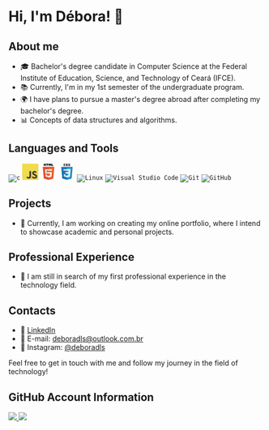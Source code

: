 # Hi, I'm Débora! 👋

## About me 
- 🎓 Bachelor's degree candidate in Computer Science at the Federal Institute of Education, Science, and Technology of Ceará (IFCE).
- 📚 Currently, I'm in my 1st semester of the undergraduate program.
- 🌍 I have plans to pursue a master's degree abroad after completing my bachelor's degree.
- 📊 Concepts of data structures and algorithms.

## Languages and Tools
<code><img height="32" src="https://cdn.iconscout.com/icon/free/png-512/c-programming-569564.png" alt="c"/></code>
<code><img height="32" src="https://raw.githubusercontent.com/github/explore/80688e429a7d4ef2fca1e82350fe8e3517d3494d/topics/javascript/javascript.png" alt="Javascript"/></code>
<code><img height="32" src="https://raw.githubusercontent.com/github/explore/80688e429a7d4ef2fca1e82350fe8e3517d3494d/topics/html/html.png" alt="HTML5"/></code>
<code><img height="32" src="https://raw.githubusercontent.com/github/explore/80688e429a7d4ef2fca1e82350fe8e3517d3494d/topics/css/css.png" alt="CSS"/></code>
<code><img height="32" src="https://cdn.freebiesupply.com/images/large/2x/linux-logo-png-transparent.png" alt="Linux"/></code>
<code><img height="32" src="https://upload.wikimedia.org/wikipedia/commons/thumb/9/9a/Visual_Studio_Code_1.35_icon.svg/512px-Visual_Studio_Code_1.35_icon.svg.png" alt="Visual Studio Code"/></code>
<code><img height="32" src="https://pachecoandre.com.br/assets/imgs/posts/git.png" alt="Git"/></code>
<code><img height="32" src="https://cdn-icons-png.flaticon.com/512/25/25231.png" alt="GitHub"/></code>

## Projects
- 🚧 Currently, I am working on creating my online portfolio, where I intend to showcase academic and personal projects.

## Professional Experience
- 🚀 I am still in search of my first professional experience in the technology field.

## Contacts
- 🔗 [LinkedIn](https://www.linkedin.com/in/deboradls/)
- 📧 E-mail: deboradls@outlook.com.br
- 📸 Instagram: [@deboradls](https://www.instagram.com/deboradls/)

Feel free to get in touch with me and follow my journey in the field of technology!

## GitHub Account Information
<a href="https://github.com/anuraghazra/github-readme-stats">
  <img height="160" src="https://github-readme-stats.vercel.app/api?username=deboradls&theme=dracula&hide=prs&show_icons=true&rank_icon=github&show=" />
</a>
<a href="https://github.com/anuraghazra/convoychat">
  <img height="120" src= "https://github-readme-stats.vercel.app/api/top-langs/?username=deboradls&layout=compact&theme=dracula" />
</a>
